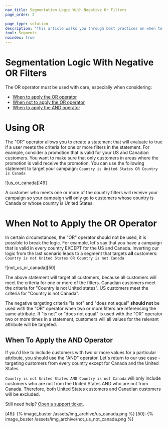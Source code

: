 ```yaml
---
nav_title: Segmentation Logic With Negative Or Filters
page_order: 2

page_type: solution
description: "This article walks you through best practices on when to use or not use the OR operator, and when to use the AND operator."
tool: Segments
noindex: true
---
```


# Segmentation Logic With Negative OR Filters

The OR operator must be used with care, especially when considering:
* [When to apply the OR operator](#using-or)
* [When not to apply the OR operator](#when-not-to-apply-the-or-operator)
* [When to apply the AND operator](when-to-apply-the-and-operator)

# Using OR

The "OR" operator allows you to create a statement that will evaluate to true if a user meets the criteria for one or more filters in the statement. For example, consider a promotion that is valid for your US and Canadian customers. You want to make sure that only customers in areas where the promotion is valid receive the promotion. You can use the following statement to target your campaign: `Country is United States OR Country is Canada`

![us_or_canada][49]

A customer who meets one or more of the country filters will receive your campaign so your campaign will only go to customers whose country is Canada or whose country is United States.

# When Not to Apply the OR Operator

In certain circumstances, the "OR" operator should not be used, it is possible to break the logic. For example, let's say that you have a campaign that is valid in every country EXCEPT for the US and Canada. Inverting our logic from the last scenario leads to a segment that targets **all** customers: `Country is not United States OR Country is not Canada`


![not_us_or_canada][50]

The above statement will target all customers, because all customers will meet the criteria for one or more of the filters. Canadian customers meet the criteria for "Country is not United states". US customers meet the criteria for "Country is not Canada".

The negative targeting criteria "is not" and "does not equal" **should not** be used with the "OR" operator when two or more filters are referencing the same attribute. If "is not" or "does not equal" is used with the "OR" operator two or more times in a statement, customers will all values for the relevant attribute will be targeted.

## When To Apply the AND Operator

If you'd like to include customers with two or more values for a particular attribute, you should use the "AND" operator. Let's return to our use case - targeting customers from every country except for Canada and the United States.

`Country is not United States AND Country is not Canada` will only include customers who are not from the United States AND who are not from Canada. Therefore, both United States customers and Canadian customers will be excluded.

Still need help? [Open a support ticket]({{site.baseurl}}/support_contact/).

[49]: {% image_buster /assets/img_archive/us_canada.png %}
[50]: {% image_buster /assets/img_archive/not_us_not_canada.png %}
